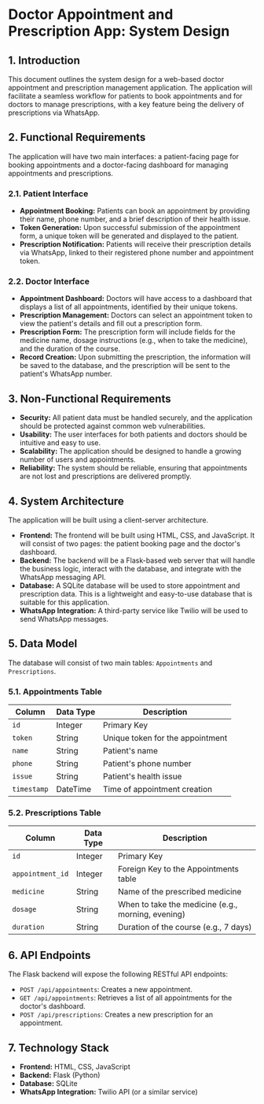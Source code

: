 # Doctor Appointment and Prescription App: System Design

## 1. Introduction

This document outlines the system design for a web-based doctor appointment and prescription management application. The application will facilitate a seamless workflow for patients to book appointments and for doctors to manage prescriptions, with a key feature being the delivery of prescriptions via WhatsApp.

## 2. Functional Requirements

The application will have two main interfaces: a patient-facing page for booking appointments and a doctor-facing dashboard for managing appointments and prescriptions.

### 2.1. Patient Interface

*   **Appointment Booking:** Patients can book an appointment by providing their name, phone number, and a brief description of their health issue.
*   **Token Generation:** Upon successful submission of the appointment form, a unique token will be generated and displayed to the patient.
*   **Prescription Notification:** Patients will receive their prescription details via WhatsApp, linked to their registered phone number and appointment token.

### 2.2. Doctor Interface

*   **Appointment Dashboard:** Doctors will have access to a dashboard that displays a list of all appointments, identified by their unique tokens.
*   **Prescription Management:** Doctors can select an appointment token to view the patient's details and fill out a prescription form.
*   **Prescription Form:** The prescription form will include fields for the medicine name, dosage instructions (e.g., when to take the medicine), and the duration of the course.
*   **Record Creation:** Upon submitting the prescription, the information will be saved to the database, and the prescription will be sent to the patient's WhatsApp number.

## 3. Non-Functional Requirements

*   **Security:** All patient data must be handled securely, and the application should be protected against common web vulnerabilities.
*   **Usability:** The user interfaces for both patients and doctors should be intuitive and easy to use.
*   **Scalability:** The application should be designed to handle a growing number of users and appointments.
*   **Reliability:** The system should be reliable, ensuring that appointments are not lost and prescriptions are delivered promptly.

## 4. System Architecture

The application will be built using a client-server architecture.

*   **Frontend:** The frontend will be built using HTML, CSS, and JavaScript. It will consist of two pages: the patient booking page and the doctor's dashboard.
*   **Backend:** The backend will be a Flask-based web server that will handle the business logic, interact with the database, and integrate with the WhatsApp messaging API.
*   **Database:** A SQLite database will be used to store appointment and prescription data. This is a lightweight and easy-to-use database that is suitable for this application.
*   **WhatsApp Integration:** A third-party service like Twilio will be used to send WhatsApp messages.

## 5. Data Model

The database will consist of two main tables: `Appointments` and `Prescriptions`.

### 5.1. Appointments Table

| Column        | Data Type | Description                                   |
|---------------|-----------|-----------------------------------------------|
| `id`          | Integer   | Primary Key                                   |
| `token`       | String    | Unique token for the appointment              |
| `name`        | String    | Patient's name                                |
| `phone`       | String    | Patient's phone number                        |
| `issue`       | String    | Patient's health issue                        |
| `timestamp`   | DateTime  | Time of appointment creation                  |

### 5.2. Prescriptions Table

| Column        | Data Type | Description                                   |
|---------------|-----------|-----------------------------------------------|
| `id`          | Integer   | Primary Key                                   |
| `appointment_id` | Integer   | Foreign Key to the Appointments table         |
| `medicine`    | String    | Name of the prescribed medicine               |
| `dosage`      | String    | When to take the medicine (e.g., morning, evening) |
| `duration`    | String    | Duration of the course (e.g., 7 days)         |

## 6. API Endpoints

The Flask backend will expose the following RESTful API endpoints:

*   `POST /api/appointments`: Creates a new appointment.
*   `GET /api/appointments`: Retrieves a list of all appointments for the doctor's dashboard.
*   `POST /api/prescriptions`: Creates a new prescription for an appointment.

## 7. Technology Stack

*   **Frontend:** HTML, CSS, JavaScript
*   **Backend:** Flask (Python)
*   **Database:** SQLite
*   **WhatsApp Integration:** Twilio API (or a similar service)

